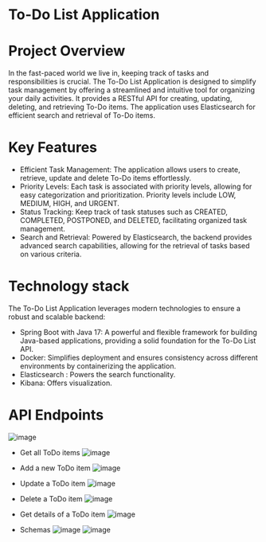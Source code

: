 # To-Do List Application

# Project Overview

  In the fast-paced world we live in, keeping track of tasks and responsibilities is crucial. The To-Do List Application is designed to simplify task management by offering a streamlined and intuitive tool for organizing your daily activities. It provides a RESTful API for creating, updating, deleting, and retrieving To-Do items. The application uses Elasticsearch for efficient search and retrieval of To-Do items.

# Key Features

- Efficient Task Management: The application allows users to create, retrieve, update and delete To-Do items effortlessly. 
- Priority Levels: Each task is associated with priority levels, allowing for easy categorization and prioritization. Priority levels include LOW, MEDIUM, HIGH, and URGENT.
- Status Tracking: Keep track of task statuses such as CREATED, COMPLETED, POSTPONED, and DELETED, facilitating organized task management.
- Search and Retrieval: Powered by Elasticsearch, the backend provides advanced search capabilities, allowing for the retrieval of tasks based on various criteria.

# Technology stack
  The To-Do List Application leverages modern technologies to ensure a robust and scalable backend:
- Spring Boot with Java 17: A powerful and flexible framework for building Java-based applications, providing a solid foundation for the To-Do List API.
- Docker: Simplifies deployment and ensures consistency across different environments by containerizing the application.
- Elasticsearch : Powers the search functionality.
- Kibana: Offers visualization.

# API Endpoints

![image](https://github.com/AlexandruVlad99/special-topics/assets/82368238/eaadb626-1eab-4c61-8915-10539fdb4c66)

- Get all ToDo items
![image](https://github.com/AlexandruVlad99/special-topics/assets/82368238/e15b77e6-2c8a-4740-88f6-52442a1f0616)

- Add a new ToDo item
![image](https://github.com/AlexandruVlad99/special-topics/assets/82368238/7f8e0431-bae9-444d-92bc-430f65e86639)

- Update a ToDo item
![image](https://github.com/AlexandruVlad99/special-topics/assets/82368238/24aca1e7-b89d-4d95-b9ce-e14c2af870cb)

- Delete a ToDo item
![image](https://github.com/AlexandruVlad99/special-topics/assets/82368238/08a2be9b-4e10-4191-af34-888c243d5ea6)

- Get details of a ToDo item
![image](https://github.com/AlexandruVlad99/special-topics/assets/82368238/902881b0-f5ba-4cca-8247-2a64d18bc0ab)

- Schemas
![image](https://github.com/AlexandruVlad99/special-topics/assets/82368238/053fff23-08f7-40b5-b17f-bdd09e6fecba)
![image](https://github.com/AlexandruVlad99/special-topics/assets/82368238/729a758f-0193-414a-ac45-fe487e6e3154)






